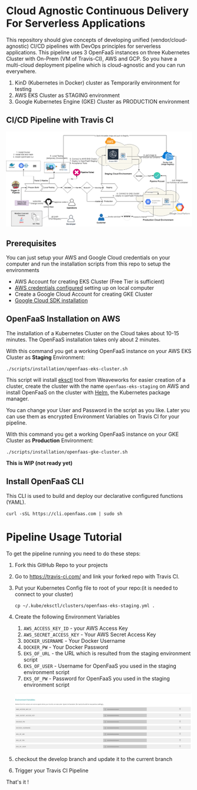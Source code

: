 # Cloud Agnostic Continuous Delivery For Serverless Applications
This repository should give concepts of developing unified (vendor/cloud-agnostic) CI/CD pipelines with DevOps principles for serverless applications. This 
pipeline uses 3 OpenFaaS instances on three Kubernetes Cluster with On-Prem (VM of Travis-CI), AWS and GCP. So you have a multi-cloud deployment pipeline which is cloud-agnostic and you can run everywhere.

1. KinD (Kubernetes in Docker) cluster as Temporarily environment for testing
2. AWS EKS Cluster as STAGING environment 
3. Google Kubernetes Engine (GKE) Cluster as PRODUCTION environment

## CI/CD Pipeline with Travis CI

![CI/CD Pipeline](images/Pipeline-Prototype-Architecture.png)

## Prerequisites


You can just setup your AWS and Google Cloud credentials on your computer and run the installation scripts from this repo to setup the environments

* AWS Account for creating EKS Cluster (Free Tier is sufficient)
* [AWS credentials configured](https://docs.aws.amazon.com/de_de/sdk-for-java/v1/developer-guide/setup-credentials.html) setting up on local computer
* Create a Google Cloud Account for creating GKE Cluster
* [Google Cloud SDK installation](https://cloud.google.com/sdk/)

## OpenFaaS Installation on AWS

The installation of a Kubernetes Cluster on the Cloud takes about 10-15 minutes. The OpenFaaS installation takes only about 2 minutes.

With this command you get a working OpenFaaS instance on your AWS EKS Cluster as **Staging** Environment:

``` 
./scripts/installation/openfaas-eks-cluster.sh
```
This script will install [eksctl](https://eksctl.io/) tool from Weaveworks for easier creation of a cluster, create the cluster with the name `openfaas-eks-staging` on AWS and install OpenFaaS on the cluster with [Helm](https://helm.sh/), the Kubernetes package manager.

You can change your User and Password in the script as you like. Later you can use them as encrypted Environment Variables on Travis CI for your pipeline.

With this command you get a working OpenFaaS instance on your GKE Cluster as **Production** Environment:

```
./scripts/installation/openfaas-gke-cluster.sh
```
**This is WIP (not ready yet)**
<!-- - Terraform - IaC Tooling
- kubectl - The Kubernetes CLI
- Helm - The package manager for K8S
- OpenFaaS CLI - Create, Build & Deploy FaaS-Apps in a Cluster at a Cloud Provider of your choice. -->

## Install OpenFaaS CLI
This CLI is used to build and deploy our declarative configured functions (YAML).
```
curl -sSL https://cli.openfaas.com | sudo sh
```

# Pipeline Usage Tutorial

To get the pipeline running you need to do these steps:

1. Fork this GitHub Repo to your projects
2. Go to https://travis-ci.com/ and link your forked repo with Travis CI.
3. Put your Kubernetes Config file to root of your repo:(it is needed to connect to your cluster)
   ```
   cp ~/.kube/eksctl/clusters/openfaas-eks-staging.yml .
   ```
4. Create the following Environment Variables
   1. `AWS_ACCESS_KEY_ID` - your AWS Access Key
   2. `AWS_SECRET_ACCESS_KEY` - Your AWS Secret Access Key
   3. `DOCKER_USERNAME` - Your Docker Username
   4. `DOCKER_PW` - Your Docker Password
   5. `EKS_OF_URL` - the URL which is resulted from the staging environment script
   6. `EKS_OF_USER` - Username for OpenFaaS you used in the staging environment script
   7. `EKS_OF_PW` - Password for OpenFaaS you used in the staging environment script

   ![TravisCI Environment Variables](images/TravisCI_Environment_Variables.png)
5. checkout the develop branch and update it to the current branch
6. Trigger your Travis CI Pipeline

That's it !
 
